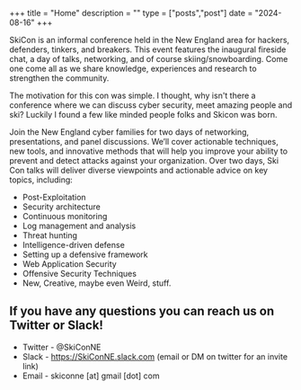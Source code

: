+++
title = "Home"
description = ""
type = ["posts","post"]
date = "2024-08-16"
+++

SkiCon is an informal conference held in the New England area for hackers, defenders, tinkers, and breakers. This event features the inaugural fireside chat, a day of talks, networking, and of course skiing/snowboarding. Come one come all as we share knowledge, experiences and research to strengthen the community.

The motivation for this con was simple. I thought, why isn't there a conference where we can discuss cyber security, meet amazing people and ski? Luckily I found a few like minded people folks and Skicon was born.

Join the New England cyber families for two days of networking, presentations, and panel discussions. We’ll cover actionable techniques, new tools, and innovative methods that will help you improve your ability to prevent and detect attacks against your organization. Over two days, Ski Con talks will deliver diverse viewpoints and actionable advice on key topics, including:

* Post-Exploitation
* Security architecture
* Continuous monitoring
* Log management and analysis
* Threat hunting
* Intelligence-driven defense
* Setting up a defensive framework
* Web Application Security
* Offensive Security Techniques
* New, Creative, maybe even Weird, stuff.

## If you have any questions you can reach us on Twitter or Slack!

* Twitter - @SkiConNE
* Slack - https://SkiConNE.slack.com (email or DM on twitter for an invite link)
* Email - skiconne [at] gmail [dot] com
